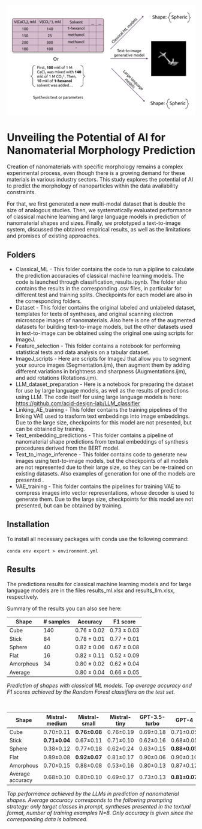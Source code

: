 ![Project_scheme](Project_scheme.png)

# Unveiling the Potential of AI for Nanomaterial Morphology Prediction

Creation of nanomaterials with specific morphology remains a complex experimental process, even though there is a growing demand for these materials in various industry sectors. This study explores the potential of AI to predict the morphology of nanoparticles within the data availability constraints. 

For that, we first generated a new multi-modal dataset that is double the size of analogous studies. Then, we systematically evaluated performance of classical machine learning and large language models in prediction of nanomaterial shapes and sizes. Finally, we prototyped a text-to-image system, discussed the obtained empirical results, as well as the limitations and promises of existing approaches.

## Folders

- Classical_ML - This folder contains the code to run a pipline to calculate the prediction accuracies of classical machine learning models. The code is launched through classification_results.ipynb. The folder also contains the results in the corresponding .csv files, in particular for different test and training splits. Checkpoints for each model are also in the corresponding folders.
- Dataset - This folder contains the original labeled and unlabeled dataset, templates for texts of syntheses, and original scanning electron microscope images of nanomaterials. Also here is one of the augmented datasets for building text-to-image models, but the other datasets used in text-to-image can be obtained using the original one using scripts for ImageJ.
- Feature_selection - This folder contains a notebook for performing statistical tests and data analysis on a tabular dataset.
- ImageJ_scripts - Here are scripts for ImageJ that allow you to segment your source images (Segmentation.ijm), then augment them by adding different variations in brightness and sharpness (Augmentations.ijm), and add rotations (Rotations.ijm).
- LLM_dataset_preparation - Here is a notebook for preparing the dataset for use by large language models, as well as the results of predictions using LLM. The code itself for using large language models is here: https://github.com/acid-design-lab/LLM_classifier
- Linking_AE_training - This folder contains the training pipelines of the linking VAE used to trasform text embeddings into image embeddings. Due to the large size, checkpoints for this model are not presented, but can be obtained by training.
- Text_embedding_predictions - This folder contains a pipeline of nanomaterial shape predictions from textual embeddings of synthesis procedures derived from the BERT model.
- Text_to_image_inference - This folder contains code to generate new images using text-to-image models, but the checkpoints of all models are not represented due to their large size, so they can be re-trained on existing datasets. Also examples of generation for one of the models are presented .
- VAE_training - This folder contains the pipelines for training VAE to compress images into vector representations, whose decoder is used to generate them. Due to the large size, checkpoints for this model are not presented, but can be obtained by training.

## Installation

To install all necessary packages with conda use the following command:

`conda env export > environment.yml`

## Results

The predictions results for classical machine learning models and for large language models are in the files results_ml.xlsx and results_llm.xlsx, respectively.

Summary of the results you can also see here:

| **Shape** | **# samples** | **Accuracy** | **F1 score** |
|-----------|---------------|--------------|--------------|
| Cube      | 140           | 0.76 ± 0.02  | 0.73 ± 0.03  |
| Stick     | 84            | 0.78 ± 0.01  | 0.77 ± 0.01  |
| Sphere    | 40            | 0.82 ± 0.06  | 0.67 ± 0.08  |
| Flat      | 16            | 0.82 ± 0.11  | 0.52 ± 0.09  |
| Amorphous | 34            | 0.80 ± 0.02  | 0.62 ± 0.04  |
| Average   |               | 0.80 ± 0.04  | 0.66 ± 0.05  |

*Prediction of shapes with classical ML models. Top average accuracy and F1 scores achieved by the Random Forest classifiers on the test set.*

$~$

| **Shape**        | **Mistral-medium** | **Mistral-small** | **Mistral-tiny** | **GPT-3.5-turbo** | **GPT-4**     | **GPT-4-turbo** |
|------------------|--------------------|-------------------|------------------|-------------------|---------------|-----------------|
| Cube             | 0.70±0.11          | **0.76±0.08**     | 0.76±0.19        | 0.69±0.18         | 0.71±0.05     | 0.60±0.15       |
| Stick            | **0.71±0.04**      | 0.67±0.11         | 0.71±0.10        | 0.62±0.16         | 0.68±0.05     | 0.61±0.13       |
| Sphere           | 0.38±0.12          | 0.77±0.18         | 0.62±0.24        | 0.63±0.15         | **0.88±0.05** | 0.44±0.12       |
| Flat             | 0.89±0.08          | **0.92±0.07**     | 0.81±0.17        | 0.90±0.06         | 0.90±0.10     | 0.91±0.06       |
| Amorphous        | 0.70±0.15          | 0.88±0.08         | 0.53±0.16        | 0.80±0.13         | 0.87±0.12     | **0.88±0.08**   |
| Average accuracy | 0.68±0.10          | 0.80±0.10         | 0.69±0.17        | 0.73±0.13         | **0.81±0.07** | 0.69±0.11       |

*Top performance achieved by the LLMs in prediction of nanomaterial shapes. Average accuracy corresponds to the following prompting strategy: only target classes in prompt, syntheses presented in the textual format, number of training examples N=8. Only accuracy is given since the corresponding data is balanced.*
